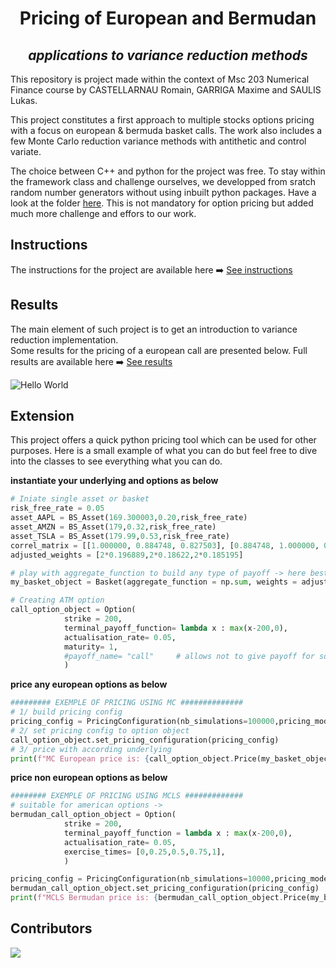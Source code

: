 # <center> Pricing of European and Bermudan </center> 
## <center> *applications to variance reduction methods*  </center>

This repository is project made within the context of Msc 203 Numerical Finance course by CASTELLARNAU Romain, GARRIGA Maxime and SAULIS Lukas.

This project constitutes a first approach to multiple stocks options pricing with a focus on european & bermuda basket calls. The work also includes a few Monte Carlo reduction variance methods with antithetic and control variate.

The choice between C++ and python for the project was free. To stay within the framework class and challenge ourselves, we developped from sratch random number generators without using inbuilt python packages. Have a look at the folder 
[here](docs/Generators.pdf). This is not mandatory for option pricing but added much more challenge and effors to our work.

## Instructions

The instructions for the project are available here ➡️
[See instructions](docs/Project%20Instruction.pdf)


## Results 

The main element of such project is to get an introduction to variance reduction implementation.<br>
Some results for the pricing of a european call are presented below. Full results are available here ➡️
[See results](docs/Numerical_Finance_Project.pdf)

<!-- image result -->
![Hello World](https://res.cloudinary.com/dq4xpsevx/image/upload/v1715023923/Github/Numerical%20Finance/convergence_quasi_techniques.png)


## Extension

This project offers a quick python pricing tool which can be used for other purposes. Here is a small example of what you can do but feel free to dive into the classes to see everything what you can do.

**instantiate your underlying and options as below**
```python
# Iniate single asset or basket
risk_free_rate = 0.05
asset_AAPL = BS_Asset(169.300003,0.20,risk_free_rate)
asset_AMZN = BS_Asset(179,0.32,risk_free_rate)
asset_TSLA = BS_Asset(179.99,0.53,risk_free_rate)
correl_matrix = [[1.000000, 0.884748, 0.827503], [0.884748, 1.000000, 0.793269], [0.827503, 0.793269, 1.000000]]
adjusted_weights = [2*0.196889,2*0.18622,2*0.185195]                    # target intial value of 200

# play with aggregate_function to build any type of payoff -> here best of basket
my_basket_object = Basket(aggregate_function = np.sum, weights = adjusted_weights,assets=BS_AssetND([asset_AAPL,asset_AMZN,asset_TSLA],correl_matrix = correl_matrix))

# Creating ATM option
call_option_object = Option(
            strike = 200,
            terminal_payoff_function= lambda x : max(x-200,0),
            actualisation_rate= 0.05,
            maturity= 1,
            #payoff_name= "call"     # allows not to give payoff for some known payoffs
            )
```

**price any european options as below**
```python
######### EXEMPLE OF PRICING USING MC ##############
# 1/ build pricing config
pricing_config = PricingConfiguration(nb_simulations=100000,pricing_model_name="MC")       
# 2/ set pricing config to option object
call_option_object.set_pricing_configuration(pricing_config)                                
# 3/ price with according underlying
print(f"MC European price is: {call_option_object.Price(my_basket_object,display_info=True)} \n")   
```

**price non european options as below**
```python
######## EXEMPLE OF PRICING USING MCLS #############
# suitable for american options -> 
bermudan_call_option_object = Option(
            strike = 200,
            terminal_payoff_function = lambda x : max(x-200,0),
            actualisation_rate= 0.05,
            exercise_times= [0,0.25,0.5,0.75,1],
            )

pricing_config = PricingConfiguration(nb_simulations=10000,pricing_model_name="MCLS")     
bermudan_call_option_object.set_pricing_configuration(pricing_config)
print(f"MCLS Bermudan price is: {bermudan_call_option_object.Price(my_basket_object,display_info=True)} \n")
```

<object data="docs/Numerical_Finance_Project.pdf" type="application/pdf" width="100%"> 
</object>

## Contributors

<a href="https://github.com/Garrma/numerical_finance/graphs/contributors">
  <img src="https://contrib.rocks/image?repo=Garrma/numerical_finance" />
</a>
